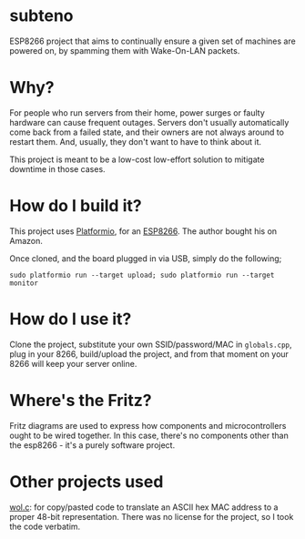 subteno
====

ESP8266 project that aims to continually ensure a given set of machines are powered on, by spamming them with Wake-On-LAN packets.

Why?
====

For people who run servers from their home, power surges or faulty hardware can cause frequent outages. Servers don't usually automatically come back from a failed state, and their owners are not always around to restart them. And, usually, they don't want to have to think about it.

This project is meant to be a low-cost low-effort solution to mitigate downtime in those cases.

How do I build it?
====

This project uses [Platformio](https://platformio.org/), for an [ESP8266](http://docs.platformio.org/en/latest/platforms/espressif8266.html). The author bought his on Amazon.

Once cloned, and the board plugged in via USB, simply do the following;

```
sudo platformio run --target upload; sudo platformio run --target monitor
```

How do I use it?
====

Clone the project, substitute your own SSID/password/MAC in `globals.cpp`, plug in your 8266, build/upload the project, and from that moment on your 8266 will keep your server online.

Where's the Fritz?
====

Fritz diagrams are used to express how components and microcontrollers ought to be wired together. In this case, there's no components other than the esp8266 - it's a purely software project.

Other projects used
====

[wol.c](https://github.com/scratch-org/wol.c/): for copy/pasted code to translate an ASCII hex MAC address to a proper 48-bit representation. There was no license for the project, so I took the code verbatim.